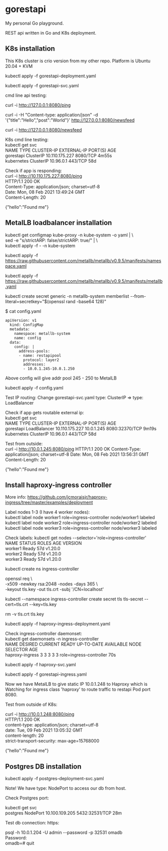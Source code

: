 # gorestapi

My personal Go playground.  

REST api written in Go and K8s deployment.  

## K8s installation

This K8s cluster is crio version from my other repo. Platform is Ubuntu 20.04 + KVM  

kubectl apply -f gorestapi-deployment.yaml  

kubectl apply -f gorestapi-svc.yaml  

cmd line api testing:  

curl -i http://127.0.0.1:8080/ping  

curl -i -H "Content-type: application/json" -d '{"title":"Hello","post":"World"}' http://127.0.0.1:8080/newsfeed  

curl -i http://127.0.0.1:8080/newsfeed  

K8s cmd line testing:  
kubectl get svc  
NAME         TYPE        CLUSTER-IP       EXTERNAL-IP   PORT(S)    AGE  
gorestapi    ClusterIP   10.110.175.227   <none>        8080/TCP   4m55s  
kubernetes   ClusterIP   10.96.0.1        <none>        443/TCP    58d  

Check if app is responding:  
curl -i http://10.110.175.227:8080/ping  
HTTP/1.1 200 OK  
Content-Type: application/json; charset=utf-8  
Date: Mon, 08 Feb 2021 13:49:24 GMT  
Content-Length: 20  

{"hello":"Found me"}  

## MetalLB loadbalancer installation

kubectl get configmap kube-proxy -n kube-system -o yaml | \  
sed -e "s/strictARP: false/strictARP: true/" | \  
kubectl apply -f - -n kube-system  

kubectl apply -f https://raw.githubusercontent.com/metallb/metallb/v0.9.5/manifests/namespace.yaml  

kubectl apply -f https://raw.githubusercontent.com/metallb/metallb/v0.9.5/manifests/metallb.yaml  

kubectl create secret generic -n metallb-system memberlist --from-literal=secretkey="$(openssl rand -base64 128)"  

$ cat config.yaml  
```
apiVersion: v1  
  kind: ConfigMap  
  metadata:  
    namespace: metallb-system  
    name: config  
  data:  
    config: |  
      address-pools:  
      - name: restapipool   
        protocol: layer2  
        addresses:  
        - 10.0.1.245-10.0.1.250  
```
Above config will give addr pool 245 - 250 to MetalLB

kubectl apply -f config.yaml  


Test IP routing: Change gorestapi-svc.yaml type: ClusterIP => type: LoadBalancer  

Check if app gets routable external ip:  
kubectl get svc  
NAME         TYPE           CLUSTER-IP       EXTERNAL-IP   PORT(S)          AGE  
gorestapi    LoadBalancer   10.110.175.227   10.0.1.245    8080:32370/TCP   9m19s  
kubernetes   ClusterIP      10.96.0.1        <none>        443/TCP          58d  

Test from outside:  
  curl -i http://10.0.1.245:8080/ping
  HTTP/1.1 200 OK
  Content-Type: application/json; charset=utf-8
  Date: Mon, 08 Feb 2021 13:56:31 GMT
  Content-Length: 20

  {"hello":"Found me"}

## Install haproxy-ingress controller

More info: https://github.com/jcmoraisjr/haproxy-ingress/tree/master/examples/deployment

Label nodes 1-3 (I have 4 worker nodes):  
  kubectl label node worker1 role=ingress-controller
  node/worker1 labeled  
  kubectl label node worker2 role=ingress-controller
  node/worker2 labeled  
  kubectl label node worker3 role=ingress-controller
  node/worker3 labeled  

Check labels: 
kubectl get nodes --selector='role=ingress-controller'  
NAME      STATUS   ROLES    AGE   VERSION  
worker1   Ready    <none>   57d   v1.20.0  
worker2   Ready    <none>   57d   v1.20.0  
worker3   Ready    <none>   57d   v1.20.0  

kubectl create ns ingress-controller  

openssl req \  
  -x509 -newkey rsa:2048 -nodes -days 365 \  
  -keyout tls.key -out tls.crt -subj '/CN=localhost'  

kubectl --namespace ingress-controller create secret tls tls-secret --cert=tls.crt --key=tls.key  

rm -v tls.crt tls.key  

kubectl apply -f haproxy-ingress-deployment.yaml  

Check ingress-controller daemonset:  
kubectl get daemonsets -n ingress-controller  
NAME              DESIRED   CURRENT   READY   UP-TO-DATE   AVAILABLE   NODE SELECTOR             AGE  
haproxy-ingress   3         3         3       3            3           role=ingress-controller   70s 

kubectl apply -f haproxy-svc.yaml  

kubectl apply -f gorestapi-ingress.yaml  

Now we have MetalLB to give static IP 10.0.1.248 to Haproxy which is Watching for ingress class 'haproxy' to route traffic to restapi Pod port 8080.  

Test from outside of K8s:  

curl -i http://10.0.1.248:8080/ping  
HTTP/1.1 200 OK  
content-type: application/json; charset=utf-8  
date: Tue, 09 Feb 2021 13:05:32 GMT  
content-length: 20  
strict-transport-security: max-age=15768000  

{"hello":"Found me"}  

## Postgres DB installation

kubectl apply -f postgres-deployment-svc.yaml  

Note! We have type: NodePort to access our db from host.  

Check Postgres port:  

kubectl get svc  
postgres     NodePort    10.100.109.205   <none>        5432:32531/TCP   28m  

Test db connection: https:  

psql -h 10.0.1.204 -U admin --password -p 32531 omadb  
Password:    
omadb=# quit  


